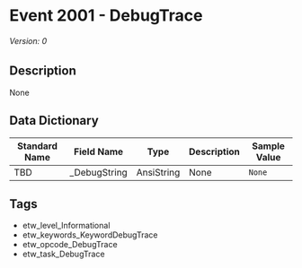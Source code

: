 # Event 2001 - DebugTrace
###### Version: 0

## Description
None

## Data Dictionary
|Standard Name|Field Name|Type|Description|Sample Value|
|---|---|---|---|---|
|TBD|_DebugString|AnsiString|None|`None`|

## Tags
* etw_level_Informational
* etw_keywords_KeywordDebugTrace
* etw_opcode_DebugTrace
* etw_task_DebugTrace
